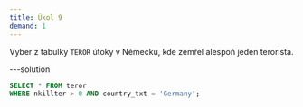 ```yaml
---
title: Úkol 9
demand: 1
---
```


Vyber z tabulky `TEROR` útoky v Německu, kde zemřel alespoň jeden terorista.

---solution

```sql
SELECT * FROM teror 
WHERE nkillter > 0 AND country_txt = 'Germany';
```